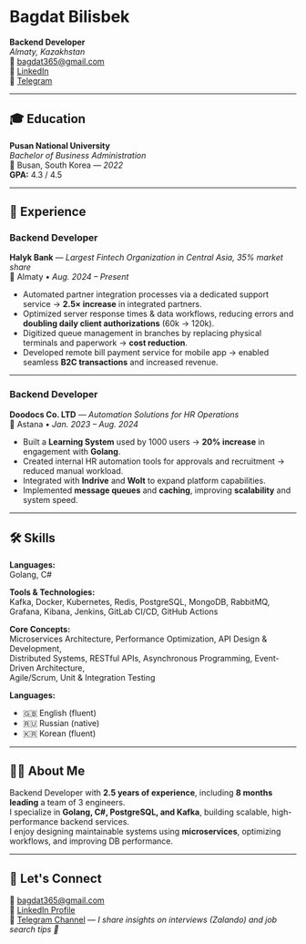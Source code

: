 # Bagdat Bilisbek

**Backend Developer**  
_Almaty, Kazakhstan_  
📧 [bagdat365@gmail.com](mailto:bagdat365@gmail.com)  
🔗 [LinkedIn](http://www.linkedin.com/in/bagdatbilisbek)  
🔗 [Telegram](https://t.me/guten_anna)

---

## 🎓 Education

**Pusan National University**  
_Bachelor of Business Administration_  
📍 Busan, South Korea — _2022_  
**GPA:** 4.3 / 4.5

---

## 💼 Experience

### Backend Developer

**Halyk Bank** — _Largest Fintech Organization in Central Asia, 35% market share_  
📍 Almaty • _Aug. 2024 – Present_

- Automated partner integration processes via a dedicated support service → **2.5× increase** in integrated partners.
- Optimized server response times & data workflows, reducing errors and **doubling daily client authorizations** (60k → 120k).
- Digitized queue management in branches by replacing physical terminals and paperwork → **cost reduction**.
- Developed remote bill payment service for mobile app → enabled seamless **B2C transactions** and increased revenue.

---

### Backend Developer

**Doodocs Co. LTD** — _Automation Solutions for HR Operations_  
📍 Astana • _Jan. 2023 – Aug. 2024_

- Built a **Learning System** used by 1000 users → **20% increase** in engagement with **Golang**.
- Created internal HR automation tools for approvals and recruitment → reduced manual workload.
- Integrated with **Indrive** and **Wolt** to expand platform capabilities.
- Implemented **message queues** and **caching**, improving **scalability** and system speed.

---

## 🛠 Skills

**Languages:**  
Golang, C#

**Tools & Technologies:**  
Kafka, Docker, Kubernetes, Redis, PostgreSQL, MongoDB, RabbitMQ, Grafana, Kibana, Jenkins, GitLab CI/CD, GitHub Actions

**Core Concepts:**  
Microservices Architecture, Performance Optimization, API Design & Development,  
Distributed Systems, RESTful APIs, Asynchronous Programming, Event-Driven Architecture,  
Agile/Scrum, Unit & Integration Testing

**Languages:**

- 🇬🇧 English (fluent)
- 🇷🇺 Russian (native)
- 🇰🇷 Korean (fluent)

---

## 👩‍💻 About Me

Backend Developer with **2.5 years of experience**, including **8 months leading** a team of 3 engineers.  
I specialize in **Golang, C#, PostgreSQL, and Kafka**, building scalable, high-performance backend services.  
I enjoy designing maintainable systems using **microservices**, optimizing workflows, and improving DB performance.

---

## 📣 Let's Connect

💌 [bagdat365@gmail.com](mailto:bagdat365@gmail.com)  
📎 [LinkedIn Profile](http://www.linkedin.com/in/bagdatbilisbek)  
📱 [Telegram Channel](https://t.me/guten_anna) — _I share insights on interviews (Zalando) and job search tips 💖_
